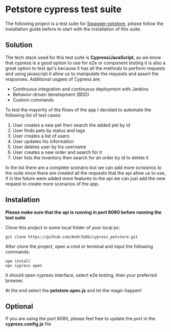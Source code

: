 # Petstore cypress test suite

The following project is a test suite for [Swagger-petstore](https://github.com/swagger-api/swagger-petstore), please follow the installation guide before to start with the installation of this suite.

## Solution

The tech stack used for this test suite is **Cypress/JavaScript**, as we know that cypress is a good option to use for e2e or component testing it is also a great option to test api's because it has all the methods to perform requests and using javascript it allow us to manipulate the requests and assert the responses.
Additional usgaes of Cypress are:
 - Continuous integration and continuous deployment with Jenkins
 - Behavior-driven development (BDD)
 - Custom commands
 
 To test the mayority of the flows of the app I decided to automate the following list of test cases:
  1. User creates a new pet then search the added pet by id
  2. User finds pets by status and tags
  3. User creates a list of users
  4. User updates his information
  5. User deletes user by his username
  6. User creates a new order and search for it
  7. User lists the inventory then search for an order by id to delete it

In the list there are a complete scenario but we can add more scnearios to the suite since there are created all the requests that the api allow us to use, if in the future were added more features to the api we can just add the new request to create more scenarios of the app.

## Instalation

**Please make sure that the api is running in port 8080 before running the test suite**

Clone this project in some local folder of your local pc:
```
git clone https://github.com/Andr3sDG/cypress_petstore.git
```

After clone the project, open a cmd or terminal and input the following commands:
```
npm install
npx cypress open
```

It should open cypress interface, select e2e testing, then your preferred browser.

At the end select the **petstore.spec.js** and let the magic happen!

## Optional

If you are using the port 8080, please feel free to update the port in the **cypress.config.js** file

